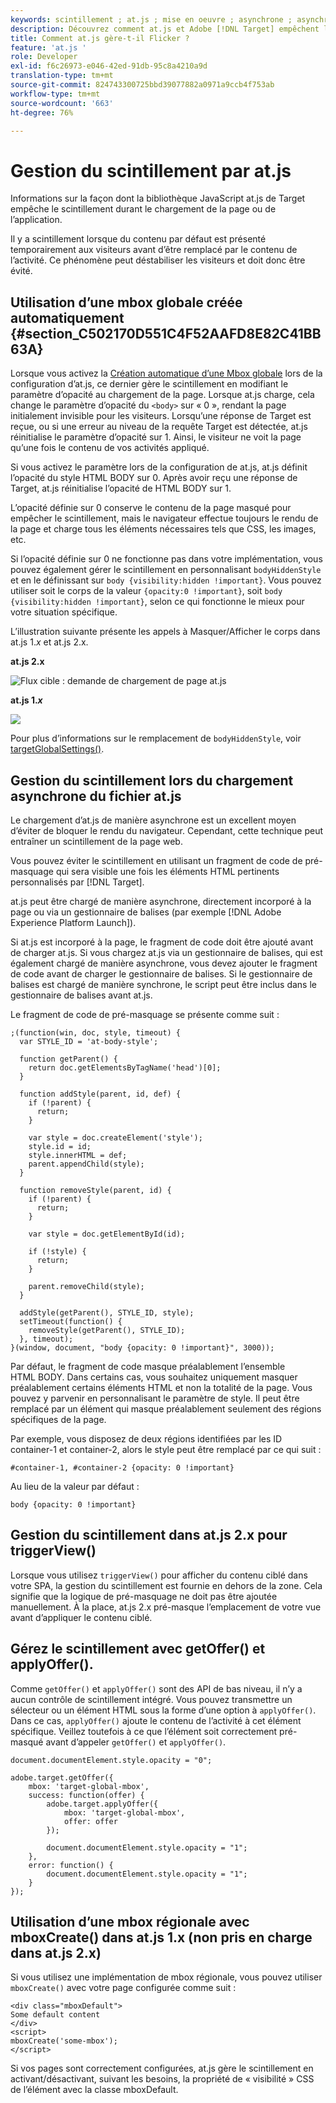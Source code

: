 ```yaml
---
keywords: scintillement ; at.js ; mise en oeuvre ; asynchrone ; asynchrone ; synchrone ; synchrone
description: Découvrez comment at.js et Adobe [!DNL Target] empêchent le scintillement (le contenu par défaut s’affiche momentanément avant d’être remplacé par le contenu de l’activité) pendant le chargement de la page ou de l’application.
title: Comment at.js gère-t-il Flicker ?
feature: 'at.js '
role: Developer
exl-id: f6c26973-e046-42ed-91db-95c8a4210a9d
translation-type: tm+mt
source-git-commit: 824743300725bbd39077882a0971a9ccb4f753ab
workflow-type: tm+mt
source-wordcount: '663'
ht-degree: 76%

---
```


# Gestion du scintillement par at.js

Informations sur la façon dont la bibliothèque JavaScript at.js de Target empêche le scintillement durant le chargement de la page ou de l’application.

Il y a scintillement lorsque du contenu par défaut est présenté temporairement aux visiteurs avant d’être remplacé par le contenu de l’activité. Ce phénomène peut déstabiliser les visiteurs et doit donc être évité.

## Utilisation d’une mbox globale créée automatiquement {#section_C502170D551C4F52AAFD8E82C41BB63A}

Lorsque vous activez la [Création automatique d’une Mbox globale](/help/c-implementing-target/c-implementing-target-for-client-side-web/t-mbox-download/c-understanding-global-mbox/understanding-global-mbox.md#concept_76AC0EC995A048238F3220F53773DB13) lors de la configuration d’at.js, ce dernier gère le scintillement en modifiant le paramètre d’opacité au chargement de la page. Lorsque at.js charge, cela change le paramètre d’opacité du `<body>` sur « 0 », rendant la page initialement invisible pour les visiteurs. Lorsqu’une réponse de Target est reçue, ou si une erreur au niveau de la requête Target est détectée, at.js réinitialise le paramètre d’opacité sur 1. Ainsi, le visiteur ne voit la page qu’une fois le contenu de vos activités appliqué.

Si vous activez le paramètre lors de la configuration de at.js, at.js définit l’opacité du style HTML BODY sur 0. Après avoir reçu une réponse de Target, at.js réinitialise l’opacité de HTML BODY sur 1.

L’opacité définie sur 0 conserve le contenu de la page masqué pour empêcher le scintillement, mais le navigateur effectue toujours le rendu de la page et charge tous les éléments nécessaires tels que CSS, les images, etc.

Si l’opacité définie sur 0 ne fonctionne pas dans votre implémentation, vous pouvez également gérer le scintillement en personnalisant `bodyHiddenStyle` et en le définissant sur `body {visibility:hidden !important}`. Vous pouvez utiliser soit le corps de la valeur `{opacity:0 !important}`, soit `body {visibility:hidden !important}`, selon ce qui fonctionne le mieux pour votre situation spécifique.

L’illustration suivante présente les appels à Masquer/Afficher le corps dans at.js 1.*x* et at.js 2.x.

**at.js 2.x**

![Flux cible : demande de chargement de page at.js](/help/c-implementing-target/c-implementing-target-for-client-side-web/assets/atjs-20-flow-page-load-request.png)

**at.js 1.*x***

![](assets/target-flow2.png)

Pour plus d’informations sur le remplacement de `bodyHiddenStyle`, voir [targetGlobalSettings()](/help/c-implementing-target/c-implementing-target-for-client-side-web/targetgobalsettings.md).

## Gestion du scintillement lors du chargement asynchrone du fichier at.js

Le chargement d’at.js de manière asynchrone est un excellent moyen d’éviter de bloquer le rendu du navigateur. Cependant, cette technique peut entraîner un scintillement de la page web.

Vous pouvez éviter le scintillement en utilisant un fragment de code de pré-masquage qui sera visible une fois les éléments HTML pertinents personnalisés par [!DNL Target].

at.js peut être chargé de manière asynchrone, directement incorporé à la page ou via un gestionnaire de balises (par exemple [!DNL Adobe Experience Platform Launch]).

Si at.js est incorporé à la page, le fragment de code doit être ajouté avant de charger at.js. Si vous chargez at.js via un gestionnaire de balises, qui est également chargé de manière asynchrone, vous devez ajouter le fragment de code avant de charger le gestionnaire de balises. Si le gestionnaire de balises est chargé de manière synchrone, le script peut être inclus dans le gestionnaire de balises avant at.js.

Le fragment de code de pré-masquage se présente comme suit :

```
;(function(win, doc, style, timeout) {
  var STYLE_ID = 'at-body-style';

  function getParent() {
    return doc.getElementsByTagName('head')[0];
  }

  function addStyle(parent, id, def) {
    if (!parent) {
      return;
    }

    var style = doc.createElement('style');
    style.id = id;
    style.innerHTML = def;
    parent.appendChild(style);
  }

  function removeStyle(parent, id) {
    if (!parent) {
      return;
    }

    var style = doc.getElementById(id);

    if (!style) {
      return;
    }

    parent.removeChild(style);
  }

  addStyle(getParent(), STYLE_ID, style);
  setTimeout(function() {
    removeStyle(getParent(), STYLE_ID);
  }, timeout);
}(window, document, "body {opacity: 0 !important}", 3000));
```

Par défaut, le fragment de code masque préalablement l’ensemble HTML BODY. Dans certains cas, vous souhaitez uniquement masquer préalablement certains éléments HTML et non la totalité de la page. Vous pouvez y parvenir en personnalisant le paramètre de style. Il peut être remplacé par un élément qui masque préalablement seulement des régions spécifiques de la page.

Par exemple, vous disposez de deux régions identifiées par les ID container-1 et container-2, alors le style peut être remplacé par ce qui suit :

```
#container-1, #container-2 {opacity: 0 !important}
```

Au lieu de la valeur par défaut :

```
body {opacity: 0 !important}
```

## Gestion du scintillement dans at.js 2.x pour triggerView()

Lorsque vous utilisez `triggerView()` pour afficher du contenu ciblé dans votre SPA, la gestion du scintillement est fournie en dehors de la zone. Cela signifie que la logique de pré-masquage ne doit pas être ajoutée manuellement. À la place, at.js 2.x pré-masque l’emplacement de votre vue avant d’appliquer le contenu ciblé.

## Gérez le scintillement avec getOffer() et applyOffer().

Comme `getOffer()` et `applyOffer()` sont des API de bas niveau, il n’y a aucun contrôle de scintillement intégré. Vous pouvez transmettre un sélecteur ou un élément HTML sous la forme d’une option à `applyOffer()`. Dans ce cas, `applyOffer()` ajoute le contenu de l’activité à cet élément spécifique. Veillez toutefois à ce que l’élément soit correctement pré-masqué avant d’appeler `getOffer()` et `applyOffer()`.

```
document.documentElement.style.opacity = "0";
 
adobe.target.getOffer({
    mbox: 'target-global-mbox',
    success: function(offer) {
        adobe.target.applyOffer({
            mbox: 'target-global-mbox',
            offer: offer
        });
 
        document.documentElement.style.opacity = "1";
    },
    error: function() {
        document.documentElement.style.opacity = "1";        
    }
});
```

## Utilisation d’une mbox régionale avec mboxCreate() dans at.js 1.x (non pris en charge dans at.js 2.x)

Si vous utilisez une implémentation de mbox régionale, vous pouvez utiliser `mboxCreate()` avec votre page configurée comme suit :

```
<div class="mboxDefault">
Some default content
</div>
<script>
mboxCreate('some-mbox');
</script>
```

Si vos pages sont correctement configurées, at.js gère le scintillement en activant/désactivant, suivant les besoins, la propriété de « visibilité » CSS de l’élément avec la classe mboxDefault.
